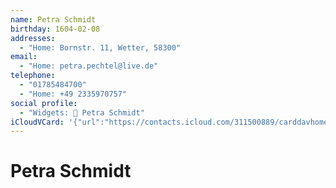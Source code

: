 ```yaml
---
name: Petra Schmidt
birthday: 1604-02-08
addresses:
  - "Home: Bornstr. 11, Wetter, 58300"
email:
  - "Home: petra.pechtel@live.de"
telephone:
  - "01785484700"
  - "Home: +49 2335970757"
social profile:
  - "Widgets: 🔄 Petra Schmidt"
iCloudVCard: '{"url":"https://contacts.icloud.com/311500889/carddavhome/card/NDQwYzUxODItZWM2Yy00YmViLTllMGQtZTA2ZjdmZTg1M2Jh.vcf","etag":"\"kmfhcr8e\"","data":"BEGIN:VCARD\r\nVERSION:3.0\r\nFN:\r\nN:Schmidt;Petra;;;\r\nUID:440c5182-ec6c-4beb-9e0d-e06f7fe853ba\r\nBDAY;VALUE=date:1604-02-08\r\nADR;TYPE=HOME:;;Bornstr. 11;Wetter;;58300;;\r\nPRODID:ez-vcard 0.9.13-fc\r\nREV:2025-04-03T22:13:30Z\r\nORG:;\r\nEMAIL;TYPE=HOME:petra.pechtel@live.de\r\nTEL;TYPE=CELL:01785484700\r\nTEL;TYPE=HOME:+49 2335970757\r\nX-SOCIALPROFILE;CHARSET=UTF-8;TYPE=widgets:🔄 Petra Schmidt\r\nEND:VCARD"}'
---
```

# Petra Schmidt